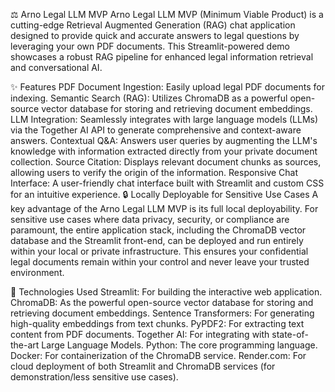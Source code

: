 ⚖️ Arno Legal LLM MVP
Arno Legal LLM MVP (Minimum Viable Product) is a cutting-edge Retrieval Augmented Generation (RAG) chat application designed to provide quick and accurate answers to legal questions by leveraging your own PDF documents. This Streamlit-powered demo showcases a robust RAG pipeline for enhanced legal information retrieval and conversational AI.

✨ Features
PDF Document Ingestion: Easily upload legal PDF documents for indexing.
Semantic Search (RAG): Utilizes ChromaDB as a powerful open-source vector database for storing and retrieving document embeddings.
LLM Integration: Seamlessly integrates with large language models (LLMs) via the Together AI API to generate comprehensive and context-aware answers.
Contextual Q&amp;A: Answers user queries by augmenting the LLM's knowledge with information extracted directly from your private document collection.
Source Citation: Displays relevant document chunks as sources, allowing users to verify the origin of the information.
Responsive Chat Interface: A user-friendly chat interface built with Streamlit and custom CSS for an intuitive experience.
🔒 Locally Deployable for Sensitive Use Cases
A key advantage of the Arno Legal LLM MVP is its full local deployability. For sensitive use cases where data privacy, security, or compliance are paramount, the entire application stack, including the ChromaDB vector database and the Streamlit front-end, can be deployed and run entirely within your local or private infrastructure. This ensures your confidential legal documents remain within your control and never leave your trusted environment.

🚀 Technologies Used
Streamlit: For building the interactive web application.
ChromaDB: As the powerful open-source vector database for storing and retrieving document embeddings.
Sentence Transformers: For generating high-quality embeddings from text chunks.
PyPDF2: For extracting text content from PDF documents.
Together AI: For integrating with state-of-the-art Large Language Models.
Python: The core programming language.
Docker: For containerization of the ChromaDB service.
Render.com: For cloud deployment of both Streamlit and ChromaDB services (for demonstration/less sensitive use cases).
